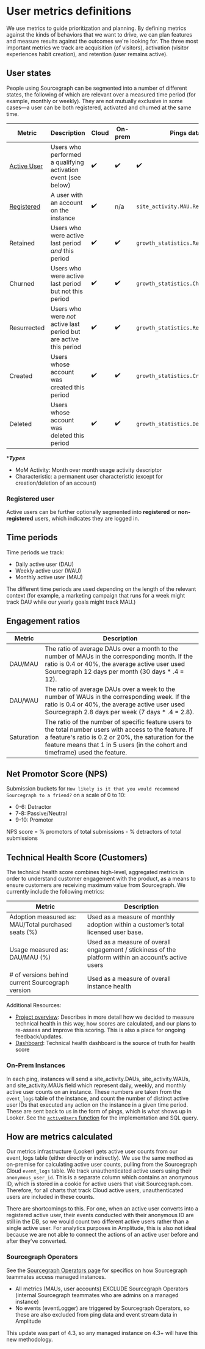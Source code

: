 # User metrics definitions

We use metrics to guide prioritization and planning. By defining metrics against the kinds of behaviors that we want to drive, we can plan features and measure results against the outcomes we're looking for. The three most important metrics we track are acquisition (of visitors), activation (visitor experiences habit creation), and retention (user remains active).

## User states

People using Sourcegraph can be segmented into a number of different states, the following of which are relevant over a measured time period (for example, monthly or weekly). They are not mutually exclusive in some cases—a user can be both registered, activated and churned at the same time.

| Metric                                                                                | Description                                                        | Cloud | On-prem | Pings data point                        | Type\*         |
| ------------------------------------------------------------------------------------- | ------------------------------------------------------------------ | ----- | ------- | --------------------------------------- | -------------- |
| [Active User](https://docs.sourcegraph.com/admin/faq#how-are-active-users-calculated) | Users who performed a qualifying activation event (see below)      | ✔️    | ✔️      | ✔️                                      | Activity       |
| [Registered](#registered-user)                                                        | A user with an account on the instance                             | ✔️    | n/a     | `site_activity.MAU.RegisteredUserCount` | Characteristic |
| Retained                                                                              | Users who were active last period _and_ this period                | ✔️    | ✔️      | `growth_statistics.RetainedUsers`       | MoM activity   |
| Churned                                                                               | Users who were active last period but not this period              | ✔️    | ✔️      | `growth_statistics.ChurnedUsers`        | MoM activity   |
| Resurrected                                                                           | Users who were _not_ active last period but are active this period | ✔️    | ✔️      | `growth_statistics.ResurrectedUsers`    | MoM activity   |
| Created                                                                               | Users whose account was created this period                        | ✔️    | ✔️      | `growth_statistics.CreatedUsers`        | MoM activity   |
| Deleted                                                                               | Users whose account was deleted this period                        | ✔️    | ✔️      | `growth_statistics.DeletedUsers`        | MoM activity   |

\***_Types_**

- MoM Activity: Month over month usage activity descriptor
- Characteristic: a permanent user characteristic (except for creation/deletion of an account)

### Registered user

Active users can be further optionally segmented into **registered** or **non-registered** users, which indicates they are logged in.

## Time periods

Time periods we track:

- Daily active user (DAU)
- Weekly active user (WAU)
- Monthly active user (MAU)

The different time periods are used depending on the length of the relevant context (for example, a marketing campaign that runs for a week might track DAU while our yearly goals might track MAU.)

## Engagement ratios

| Metric     | Description                                                                                                                                                                                                                                        |
| ---------- | -------------------------------------------------------------------------------------------------------------------------------------------------------------------------------------------------------------------------------------------------- |
| DAU/MAU    | The ratio of average DAUs over a month to the number of MAUs in the corresponding month. If the ratio is 0.4 or 40%, the average active user used Sourcegraph 12 days per month (30 days \* .4 = 12).                                              |
| DAU/WAU    | The ratio of average DAUs over a week to the number of WAUs in the corresponding week. If the ratio is 0.4 or 40%, the average active user used Sourcegraph 2.8 days per week (7 days \* .4 = 2.8).                                                |
| Saturation | The ratio of the number of specific feature users to the total number users with access to the feature. If a feature's ratio is 0.2 or 20%, the saturation for the feature means that 1 in 5 users (in the cohort and timeframe) used the feature. |

## Net Promotor Score (NPS)

Submission buckets for `How likely is it that you would recommend Sourcegraph to a friend?` on a scale of 0 to 10:

- 0-6: Detractor
- 7-8: Passive/Neutral
- 9-10: Promotor

NPS score = % promotors of total submissions - % detractors of total submissions

## Technical Health Score (Customers)

The technical health score combines high-level, aggregated metrics in order to understand customer engagement with the product, as a means to ensure customers are receiving maximum value from Sourcegraph. We currently include the following metrics:

| Metric                                              | Description                                                                                           |
| --------------------------------------------------- | ----------------------------------------------------------------------------------------------------- |
| Adoption measured as: MAU/Total purchased seats (%) | Used as a measure of monthly adoption within a customer’s total licensed user base.                   |
| Usage measured as: DAU/MAU (%)                      | Used as a measure of overall engagement / stickiness of the platform within an account’s active users |
| # of versions behind current Sourcegraph version    | Used as a measure of overall instance health                                                          |

Additional Resources:

- [Project overview](https://docs.google.com/document/d/1AO3o82KN0bIWUNK2Kyc1Rk8Lz6gElBm-6K2ou0dHr-Y/edit#): Describes in more detail how we decided to measure technical health in this way, how scores are calculated, and our plans to re-assess and improve this scoring. This is also a place for ongoing feedback/updates.
- [Dashboard](https://sourcegraph.looker.com/dashboards/179?Customer+Engineer=&Account+Executive=&Customer+Name=&Telemetry+Status=Full+telemetry&Customer+Tenure+%28days%29=%5B0%2C2000%5D): Technical health dashboard is the source of truth for health score

### On-Prem Instances

In each ping, instances will send a site_activity.DAUs, site_activity.WAUs, and site_activity.MAUs field which represent daily, weekly, and monthly active user counts on an instance. These numbers are taken from the `event_logs` table of the instance, and count the number of distinct active user IDs that executed any action on the instance in a given time period. These are sent back to us in the form of pings, which is what shows up in Looker. See the [`activeUsers` function](https://sourcegraph.com/search?q=context:global+repo:%5Egithub%5C.com/sourcegraph/sourcegraph%24%407eeeb9b+func+activeUsers&patternType=literal) for the implementation and SQL query.

## How are metrics calculated

Our metrics infrastructure (Looker) gets active user counts from our event_logs table (either directly or indirectly). We use the same method as on-premise for calculating active user counts, pulling from the Sourcegraph Cloud `event_logs` table. We track unauthenticated active users using their `anonymous_user_id`. This is a separate column which contains an anonymous ID, which is stored in a cookie for active users that visit Sourcegraph.com. Therefore, for all charts that track Cloud active users, unauthenticated users are included in these counts.

There are shortcomings to this. For one, when an active user converts into a registered active user, their events conducted with their anonymous ID are still in the DB, so we would count two different active users rather than a single active user. For analytics purposes in Amplitude, this is also not ideal because we are not able to connect the actions of an active user before and after they've converted.

### Sourcegraph Operators

See the [Sourcegraph Operators page](../cloud/technical-docs/oidc_site_admin) for specifics on how Sourcegraph teammates access managed instances.

- All metrics (MAUs, user accounts) EXCLUDE Sourcegraph Operators (internal Sourcegraph teammates who are admins on a managed instance)
- No events (eventLogger) are triggered by Sourcegraph Operators, so these are also excluded from ping data and event stream data in Amplitude

This update was part of 4.3, so any managed instance on 4.3+ will have this new methodology.
